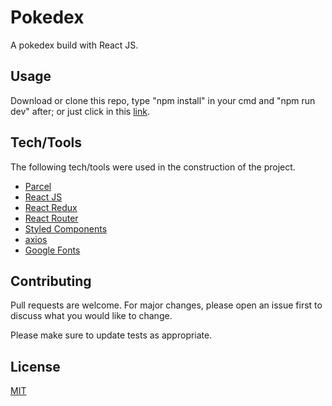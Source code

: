 # Pokedex
A pokedex build with React JS.

## Usage
Download or clone this repo, type "npm install" in your cmd and "npm run dev" after; or just click in this [link](https://mbthales.github.io/pokedex/).

## Tech/Tools
The following tech/tools were used in the construction of the project.
- [Parcel](https://parceljs.org/)
- [React JS](https://pt-br.reactjs.org/)
- [React Redux](https://react-redux.js.org/)
- [React Router](https://github.com/ReactTraining/react-router/tree/master/packages/react-router-dom)
- [Styled Components](https://styled-components.com/)
- [axios](https://github.com/axios/axios)
- [Google Fonts](https://fonts.google.com/)

## Contributing
Pull requests are welcome. For major changes, please open an issue first to discuss what you would like to change.

Please make sure to update tests as appropriate.

## License
[MIT](https://github.com/mbthales/pokedex/blob/master/license)
